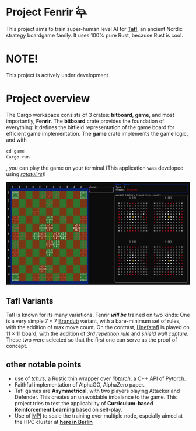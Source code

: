 # Project Fenrir &#x130E7;
This project aims to train super-human level AI for [**Tafl**](https://en.wikipedia.org/wiki/Tafl_games), an ancient Nordic strategy boardgame family. It uses 100% pure Rust, because Rust is cool.

# NOTE!
This project is actively under development

# Project overview
The Cargo workspace consists of 3 crates: **bitboard**, **game**, and most importantly, **Fenrir**.
The **bitboard** crate provides the foundation of everything: It defines the bitfield representation of the game board for efficient game implementation.
The **game** crate implements the game logic, and with 
```
cd game
Cargo run
```
, you can play the game on your terminal (This application was developed using [_ratatui.rs_](https://ratatui.rs/))! 
<p align="center">
  <img src="figures/game_tui.png" alt="image from the tui application" width="800">
</p>

## Tafl Variants
Tafl is known for its many variations. Fenrir ___will be___ trained on two kinds: One is a very simple 7 × 7 [Brandub](http://tafl.cyningstan.com/page/171/brandub) variant, with a bare-minimum set of rules, with the addition of max move count. On the contrast, [Hnefatafl](http://www.gamecabinet.com/history/Hnef.html) is played on 11 × 11 board, with the addition of *3rd repetition rule* and *shield wall capture*. These two were selected so that the first one can serve as the proof of concept. 

## other notable points
- use of [_tch.rs_](https://github.com/LaurentMazare/tch-rs), a Rustic thin wrapper over [_libtorch_](https://docs.pytorch.org/cppdocs/), a C++ API of Pytorch.
- Faithful implementation of AlphaGO, AlphaZero paper.
- Tafl games are **Asymmetrical**, with two players playing Attacker and Defender. This creates an unavoidable imbalance to the game. This project tries to test the applicability of **Curriculum-based Reinforcement Learning** based on self-play.
- Use of [MPI](https://github.com/rsmpi/rsmpi) to scale the training over multiple node, espcially aimed at the HPC cluster at [**here in Berlin**](https://www.tu.berlin/en/math)



